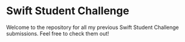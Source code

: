 # Swift Student Challenge
Welcome to the repository for all my previous Swift Student Challenge submissions. Feel free to check them out!

<!-- ## WWDC 2020
### Mother Nature
![alt text](https://github.com/[username]/[reponame]/blob/[branch]/image.jpg?raw=true) -->
